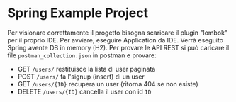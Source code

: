 # Spring Example Project

Per visionare correttamente il progetto bisogna scaricare il plugin "lombok" per il proprio IDE.
Per avviare, eseguire Application da IDE. Verrà eseguito Spring avente DB in memory (H2).
Per provare le API REST si può caricare il file `postman_collection.json` in postman e provare:

- GET `/users/` restituisce la lista di user paginata
- POST `/users/` fa l'signup (insert) di un user
- GET `/users/{ID}` recupera un user (ritorna 404 se non esiste)
- DELETE `/users/{ID}` cancella il user con id `ID`




